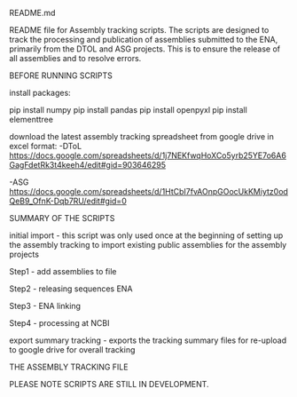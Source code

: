 README.md

README file for Assembly tracking scripts.
The scripts are designed to track the processing and publication of assemblies submitted to the ENA, primarily from the DTOL and ASG projects. This is to ensure the release of all assemblies and to resolve errors.

BEFORE RUNNING SCRIPTS

install packages:

pip install numpy
pip install pandas
pip install openpyxl
pip install elementtree

download the latest assembly tracking spreadsheet from google drive in excel format:
-DToL
https://docs.google.com/spreadsheets/d/1j7NEKfwqHoXCo5yrb25YE7o6A6GagFdetRk3t4keeh4/edit#gid=903646295

-ASG
https://docs.google.com/spreadsheets/d/1HtCbI7fvAOnpGOocUkKMiytz0odQeB9_OfnK-Dqb7RU/edit#gid=0


SUMMARY OF THE SCRIPTS

initial import - this script was only used once at the beginning of setting up the assembly tracking to import existing public assemblies for the assembly projects

Step1 - add assemblies to file

Step2 - releasing sequences ENA

Step3 - ENA linking

Step4 - processing at NCBI

export summary tracking - exports the tracking summary files for re-upload to google drive for overall tracking

THE ASSEMBLY TRACKING FILE


PLEASE NOTE SCRIPTS ARE STILL IN DEVELOPMENT.



 
